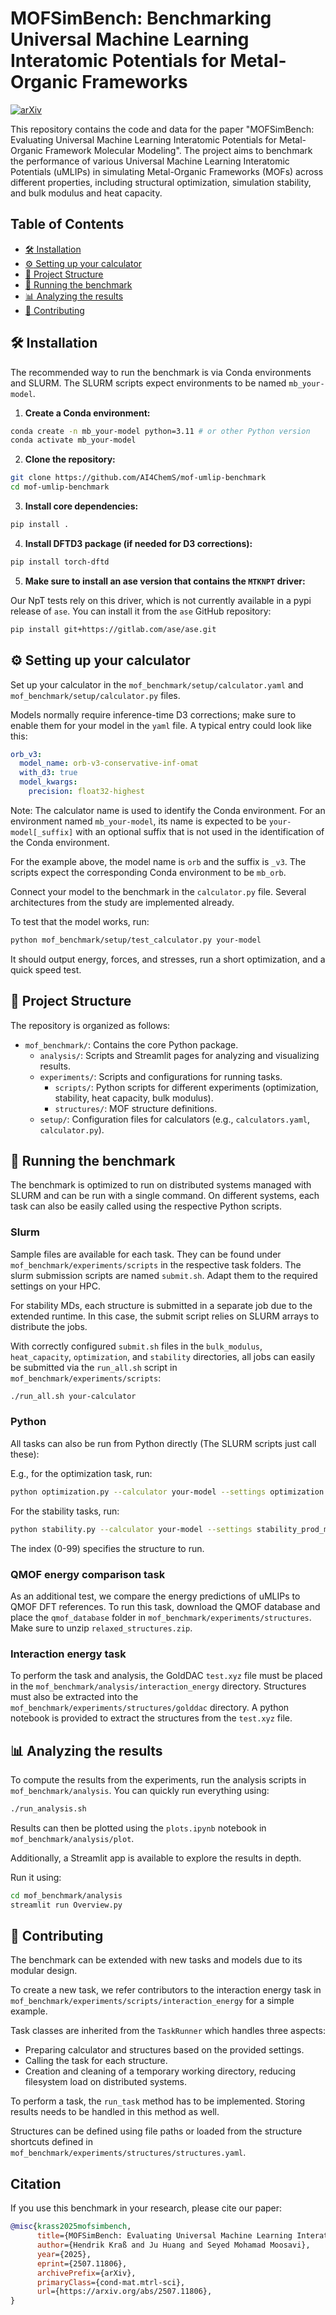 # MOFSimBench: Benchmarking Universal Machine Learning Interatomic Potentials for Metal-Organic Frameworks

[![arXiv](https://img.shields.io/badge/arXiv-2507.11806-b31b1b.svg)](https://arxiv.org/abs/2507.11806)

This repository contains the code and data for the paper "MOFSimBench: Evaluating Universal Machine Learning Interatomic Potentials for Metal-Organic Framework Molecular Modeling". The project aims to benchmark the performance of various Universal Machine Learning Interatomic Potentials (uMLIPs) in simulating Metal-Organic Frameworks (MOFs) across different properties, including structural optimization, simulation stability, and bulk modulus and heat capacity.


## Table of Contents

- [:hammer_and_wrench: Installation](#hammer_and_wrench-installation)
- [:gear: Setting up your calculator](#gear-setting-up-your-calculator)
- [:file_folder: Project Structure](#file_folder-project-structure)
- [:rocket: Running the benchmark](#rocket-running-the-benchmark)
- [:bar_chart: Analyzing the results](#bar_chart-analyzing-the-results)
- [:handshake: Contributing](#handshake-contributing)


## :hammer_and_wrench: Installation

The recommended way to run the benchmark is via Conda environments and SLURM. The SLURM scripts expect environments to be named `mb_your-model`.

1. **Create a Conda environment:**

```bash
conda create -n mb_your-model python=3.11 # or other Python version
conda activate mb_your-model
```

2. **Clone the repository:**

```bash
git clone https://github.com/AI4ChemS/mof-umlip-benchmark
cd mof-umlip-benchmark
```

3. **Install core dependencies:**

```bash
pip install .
```

4. **Install DFTD3 package (if needed for D3 corrections):**

```bash
pip install torch-dftd
```

5. **Make sure to install an ase version that contains the `MTKNPT` driver:**

Our NpT tests rely on this driver, which is not currently available in a pypi release of `ase`. You can install it from the `ase` GitHub repository:

```bash
pip install git+https://gitlab.com/ase/ase.git
```

## :gear: Setting up your calculator

Set up your calculator in the `mof_benchmark/setup/calculator.yaml` and `mof_benchmark/setup/calculator.py` files.

Models normally require inference-time D3 corrections; make sure to enable them for your model in the `yaml` file. A typical entry could look like this:

```yml
orb_v3:
  model_name: orb-v3-conservative-inf-omat
  with_d3: true
  model_kwargs:
    precision: float32-highest
```

Note: The calculator name is used to identify the Conda environment. For an environment named `mb_your-model`, its name is expected to be `your-model[_suffix]` with an optional suffix that is not used in the identification of the Conda environment.

For the example above, the model name is `orb` and the suffix is `_v3`. The scripts expect the corresponding Conda environment to be `mb_orb`.

Connect your model to the benchmark in the `calculator.py` file. Several architectures from the study are implemented already.

To test that the model works, run:
```bash
python mof_benchmark/setup/test_calculator.py your-model
```

It should output energy, forces, and stresses, run a short optimization, and a quick speed test.

## :file_folder: Project Structure


The repository is organized as follows:


- `mof_benchmark/`: Contains the core Python package.
	- `analysis/`: Scripts and Streamlit pages for analyzing and visualizing results.
	- `experiments/`: Scripts and configurations for running tasks.
		- `scripts/`: Python scripts for different experiments (optimization, stability, heat capacity, bulk modulus).
		- `structures/`: MOF structure definitions.
	- `setup/`: Configuration files for calculators (e.g., `calculators.yaml`, `calculator.py`).


## :rocket: Running the benchmark

The benchmark is optimized to run on distributed systems managed with SLURM and can be run with a single command. On different systems, each task can also be easily called using the respective Python scripts.


### Slurm

Sample files are available for each task. They can be found under `mof_benchmark/experiments/scripts` in the respective task folders. The slurm submission scripts are named `submit.sh`. Adapt them to the required settings on your HPC.

For stability MDs, each structure is submitted in a separate job due to the extended runtime. In this case, the submit script relies on SLURM arrays to distribute the jobs.

With correctly configured `submit.sh` files in the `bulk_modulus`, `heat_capacity`, `optimization`, and `stability` directories, all jobs can easily be submitted via the `run_all.sh` script in `mof_benchmark/experiments/scripts`:

```bash
./run_all.sh your-calculator
```


### Python

All tasks can also be run from Python directly (The SLURM scripts just call these):

E.g., for the optimization task, run:
```bash
python optimization.py --calculator your-model --settings optimization.yaml

```

For the stability tasks, run:
```bash
python stability.py --calculator your-model --settings stability_prod_mtk.yaml --index 0
```

The index (0-99) specifies the structure to run.


### QMOF energy comparison task

As an additional test, we compare the energy predictions of uMLIPs to QMOF DFT references. To run this task, download the QMOF database and place the `qmof_database` folder in `mof_benchmark/experiments/structures`. Make sure to unzip `relaxed_structures.zip`.

### Interaction energy task

To perform the task and analysis, the GoldDAC `test.xyz` file must be placed in the `mof_benchmark/analysis/interaction_energy` directory.
Structures must also be extracted into the `mof_benchmark/experiments/structures/golddac` directory. A python notebook is provided to extract the structures from the `test.xyz` file.


## :bar_chart: Analyzing the results

To compute the results from the experiments, run the analysis scripts in `mof_benchmark/analysis`. You can quickly run everything using:


```bash
./run_analysis.sh
```

Results can then be plotted using the `plots.ipynb` notebook in `mof_benchmark/analysis/plot`.

Additionally, a Streamlit app is available to explore the results in depth.

Run it using:

```bash
cd mof_benchmark/analysis
streamlit run Overview.py
```


## :handshake: Contributing

The benchmark can be extended with new tasks and models due to its modular design.

To create a new task, we refer contributors to the interaction energy task in `mof_benchmark/experiments/scripts/interaction_energy` for a simple example.

Task classes are inherited from the `TaskRunner` which handles three aspects:
- Preparing calculator and structures based on the provided settings.
- Calling the task for each structure.
- Creation and cleaning of a temporary working directory, reducing filesystem load on distributed systems.

To perform a task, the `run_task` method has to be implemented. Storing results needs to be handled in this method as well.

Structures can be defined using file paths or loaded from the structure shortcuts defined in `mof_benchmark/experiments/structures/structures.yaml`.


## Citation

If you use this benchmark in your research, please cite our paper:

```bibtex
@misc{krass2025mofsimbench,
      title={MOFSimBench: Evaluating Universal Machine Learning Interatomic Potentials In Metal-Organic Framework Molecular Modeling}, 
      author={Hendrik Kraß and Ju Huang and Seyed Mohamad Moosavi},
      year={2025},
      eprint={2507.11806},
      archivePrefix={arXiv},
      primaryClass={cond-mat.mtrl-sci},
      url={https://arxiv.org/abs/2507.11806},
}
```